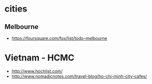 # cities

## Melbourne
- https://foursquare.com/fox/list/todo-melbourne

# Vietnam - HCMC
- http://www.hochlist.com/
- http://www.nomadicnotes.com/travel-blog/ho-chi-minh-city-cafes/
